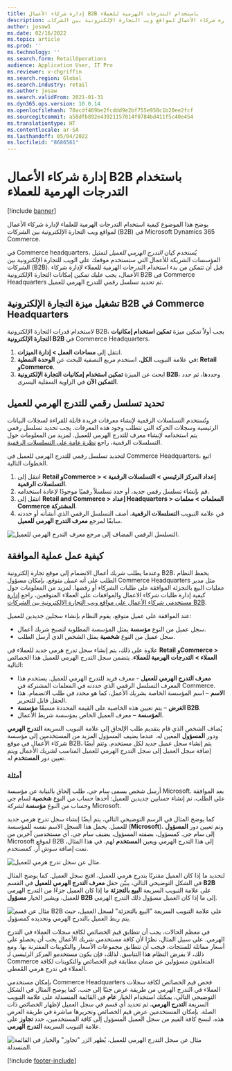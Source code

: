 ```yaml
---
title: إدارة شركاء الأعمال B2B باستخدام التدرجات الهرمية للعملاء
description: يوضح هذا الموضوع كيفية استخدام التدرجات الهرمية للعلماء لإدارة شركاء الأعمال لمواقع ويب التجارة الإلكترونية بين الشركات (B2B) في Microsoft Dynamics 365 Commerce.
author: josaw1
ms.date: 02/16/2022
ms.topic: article
ms.prod: ''
ms.technology: ''
ms.search.form: RetailOperations
audience: Application User, IT Pro
ms.reviewer: v-chgriffin
ms.search.region: Global
ms.search.industry: retail
ms.author: josaw
ms.search.validFrom: 2021-01-31
ms.dyn365.ops.version: 10.0.14
ms.openlocfilehash: 70acdf469be2fcddd9e2bf755e958c1b20ee2fcf
ms.sourcegitcommit: a58dfb892e43921157014f0784bd411f5c40e454
ms.translationtype: HT
ms.contentlocale: ar-SA
ms.lasthandoff: 05/04/2022
ms.locfileid: "8686561"
---
```

# <a name="manage-b2b-business-partners-using-customer-hierarchies"></a>إدارة شركاء الأعمال B2B باستخدام التدرجات الهرمية للعملاء

[!include [banner](../../includes/banner.md)]

يوضح هذا الموضوع كيفية استخدام التدرجات الهرمية للعلماء لإدارة شركاء الأعمال لمواقع ويب التجارة الإلكترونية بين الشركات (B2B) في Microsoft Dynamics 365 Commerce.

في Commerce headquarters، يُستخدم كيان *التدرج الهرمي للعميل* لتمثيل المؤسسات الشريكة للأعمال التي ستستخدم موقعك على الويب للتجارة الإلكترونية بين الشركات (B2B). قبل أن تتمكن من بدء استخدام التدرجات الهرمية للعملاء لإدارة شركاء الأعمال، يجب عليك تمكين إمكانات التجارة الإلكترونية B2B في Commerce Headquarters ثم تحديد تسلسل رقمي للتدرج الهرمي للعميل.

## <a name="enable-the-b2b-e-commerce-feature-in-commerce-headquarters"></a>تشغيل ميزة التجارة الإلكترونية B2B في Commerce Headquarters

لاستخدام قدرات التجارة الإلكترونية B2B، يجب أولاً تمكين ميزة **تمكين استخدام إمكانيات التجارة الإلكترونية B2B** في Commerce Headquarters.

1. انتقل إلى **مساحات العمل \> إدارة الميزات**.
1. في علامة التبويب **الكل**، استخدم مربع التصفية للبحث عن **الوحدة النمطية: Retail وCommerce**.
1. ابحث عن الميزة **تمكين استخدام إمكانيات التجارة الإلكترونية B2B**، وحددها، ثم حدد **التمكين الآن** في الزاوية السفلية اليسرى.

## <a name="define-a-number-sequence-for-the-customer-hierarchy"></a>تحديد تسلسل رقمي للتدرج الهرمي للعميل

وتُستخدم التسلسلات الرقمية لإنشاء معرفات فريدة قابلة للقراءة لسجلات البيانات الرئيسية وسجلات الحركة التي تتطلب وجود هذه المعرفات. يجب تحديد تسلسل رقمي يتم استخدامه لإنشاء معرف للتدرج الهرمي للعميل. لمزيد من المعلومات حول التسلسلات الرقمية، راجع [نظرة عامة على التسلسلات الرقمية](/dynamics365/fin-ops-core/fin-ops/organization-administration/number-sequence-overview).

لتحديد تسلسل رقمي للتدرج الهرمي للعميل في Commerce Headquarters، اتبع الخطوات التالية.

1. انتقل إلى **Retail وCommerce \> إعداد المركز الرئيسي \> التسلسلات الرقمية \> التسلسلات الرقمية**.
1. قم بإنشاء تسلسل رقمي جديد، أو حدد تسلسلاً رقميًا موجودًا لإعادة استخدامه.
1. انتقل إلى **Retail and Commerce \> إعداد Headquarters \> المعلمات \> معلمات Commerce المشتركة**.
1. في علامة التبويب **التسلسلات الرقمية**، أضف التسلسل الرقمي الذي أنشأته أو حددته سابقًا لمرجع **معرف التدرج الهرمي للعميل**.

![التسلسل الرقمي المضاف إلى مرجع معرف التدرج الهرمي للعميل.](../media/NumberSequenceCustHierarchy.png)

## <a name="how-the-approval-process-works"></a>كيفية عمل عملية الموافقة

وعندما يطلب شريك أعمال الانضمام إلى موقع تجارة إلكترونية B2B، يحفظ النظام الطلب على أنه *عميل متوقع*. بإمكان مسؤول Commerce Headquarters مثل مدير عمليات البيع بالتجزئة الموافقة على طلبات الشركاء أو رفضها. لمزيد من المعلومات حول كيفية إدارة طلبات شركاء الاعمال والموافقات على العملاء المتوقعين، راجع [إدارة مستخدمي شركاء الأعمال على مواقع ويب التجارة الإلكترونية بين الشركات B2B‬](manage-b2b-users.md).

عند الموافقة على عميل متوقع، يقوم النظام بإنشاء سجلين جديدين للعميل:

- سجل عميل من النوع **مؤسسة** يمثل المؤسسة المطلوبة لتصبح شريك أعمال.
- سجل عميل من النوع **شخصية** يمثل الشخص الذي أرسل الطلب.

علاوة على ذلك، يتم إنشاء سجل تدرج هرمي جديد للعملاء في **Retail وCommerce \> العملاء \> التدرجات الهرمية للعملاء**. يتضمن سجل التدرج الهرمي للعميل هذا الخصائص التالية:

- **معرف التدرج الهرمي للعميل** - معرف فريد للتدرج الهرمي للعميل. يستخدم هذا المعرف التسلسل الرقمي الذي حددته في المعلمات المشتركة في Commerce.
- **الاسم** – اسم المؤسسة الخاصة بشريك الأعمل، كما هو محدد في طلب الانضمام. هذا الحقل قابل للتحرير.
- **الغرض** – يتم تعيين هذه الخاصية على القيمة المحددة مسبقًا **مؤسسة B2B**.
- **المؤسسة** – معرف العميل الخاص بمؤسسة شريط الأعمال.

يُضاف الشخص الذي قام بتقديم طلب الإلحاق إلى علامة التبويب السريعة **التدرج الهرمي** ودور **المسؤول** المعين له. عندما يضيف المسؤول المزيد من المستخدمين إلى مؤسسة شركاء الأعمال في موقع B2B، يتم إنشاء سجل عميل جديد لكل مستخدم. وتتم أيضًا إضافة سجل العميل إلى سجل التدرج الهرمي للعميل المناسب لشريك الأعمال ويتم تعيين دور **المستخدم** له.

### <a name="examples"></a>أمثلة

أرسل شخص يسمى سام جي. طلب إلحاق بالنيابة عن مؤسسة Microsoft. بعد الموافقة على الطلب، تم إنشاء حسابين جديدين للعميل: أحدها حساب من النوع **شخصية** لسام جي وحساب من النوع **مؤسسة** لشركة Microsoft.

كما يوضح المثال في الرسم التوضيحي التالي، يتم أيضًا إنشاء سجل تدرج هرمي جديد للعميل. يحمل هذا السجل الاسم نفسه للمؤسسة (**Microsoft**)، وتم تعيين دور **المسؤول** إلى سام جي. كمسؤول، بصفته المسؤول، يضيف سام جي. أي مستخدمين آخرين من Microsoft لموقع B2B إلى هذا التدرج الهرمي ويعين **المستخدم** لهم. في هذا المثال، تمت إضافة سوش آر. كمستخدم.

![مثال عن سجل تدرج هرمي للعميل.](../media/CustomerHierarchy2.png)

لتحديد ما إذا كان العميل مقترنًا بتدرج هرمي للعميل، افتح سجل العميل. كما يوضح المثال في الشكل التوضيحي التالي، يبيّن حقل **معرف التدرج الهرمي للعميل** في القسم **B2B** على علامة التبويب السريعة **البيع بالتجزئة** ما إذا كان العميل جزءًا من التدرج الهرمي للعميل، ويشير الخيار **مسؤول B2B** إلى ما إذا كان العميل مسؤول ذلك التدرج الهرمي.

![مثال عن قسم B2B علي علامة التبويب السريعة "البيع بالتجزئة" لسجل العميل، حيث يتم ربط العميل بالتدرج الهرمي وتحديده كمسؤول.](../media/CustomerHierarchyMapping2.png)

في معظم الحالات، يجب أن تتطابق قيم الخصائص لكافة سجلات العملاء في التدرج الهرمي. على سبيل المثال، نظرًا لأن كافة مستخدمي شريك الأعمال يجب أن يحصلو على أسعار مماثلة للمنتجات، فيجب أن تتطابق مجموعات الأسعار والتكوينات المقترنة بها. ومع ذلك، لا يفرض النظام هذا التناسق. لذلك، فإن يكون مستخدمو المركز الرئيسي لـ Commerce المتعلقون مسؤولين عن ضمان مطابقة قيم الخصائص والتكوينات لكافة العملاء في تدرج هرمي المُعطى.

بإمكان مستخدمي Commerce Headquarters فحص قيم الخصائص لكافة سجلات العملاء في التدرج الهرمي من طريقة عرض جنبًا إلى جنب. كما يوضح المثال في الشكل التوضيحي التالي، يمكنك استخدام الخيار **عام** في القائمة المنسدلة على علامة التبويب السريعة **التدرج الهرمي**، ثم تحديد أي قسم في سجل العميل لإظهار الخصائص ذات الصلة. بإمكان المستخدمين عرض قيم الخصائص وتحريرها مباشرة في طريقة العرض هذه. لنسخ كافة القيم من سجل العميل المسؤول إلى كافة المستخدمين، حدد **تجاوز** على علامة التبويب السريعة **التدرج الهرمي**.

![مثال عن سجل التدرج الهرمي للعميل، يُظهر الزر "تجاوز" والخيار في القائمة المنسدلة.](../media/HierarchyDetails2.png)

[!include [footer-include](../../includes/footer-banner.md)]
